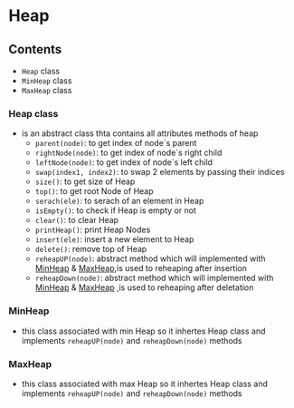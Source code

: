 # Heap
## Contents
- `Heap` class
- `MinHeap` class
- `MaxHeap` class

### Heap class
- is an abstract class thta contains all attributes methods of heap
    - `parent(node)`: to get index of node`s parent
    - `rightNode(node)`: to get index of node`s right child
    - `leftNode(node)`: to get index of node`s left child
    - `swap(index1, index2)`: to swap 2 elements by passing their indices
    - `size()`: to get size of Heap
    - `top()`: to get root Node of Heap
    - `serach(ele)`: to serach of an element in Heap
    - `isEmpty()`: to check if Heap is empty or not
    - `clear()`: to clear Heap
    - `printHeap()`: print Heap Nodes
    - `insert(ele)`: insert a new element to Heap
    - `delete()`: remove top of Heap
    - `reheapUP(node)`: abstract method which will implemented with [MinHeap]() & [MaxHeap](),is used to reheaping after insertion
    - `reheapDown(node)`: abstract method  which will implemented with [MinHeap]() & [MaxHeap]() ,is used to reheaping after deletation

### MinHeap
- this class associated with min Heap so it inhertes Heap class and implements `reheapUP(node)` and `reheapDown(node)` methods


### MaxHeap
- this class associated with max Heap so it inhertes Heap class and implements `reheapUP(node)` and `reheapDown(node)` methods